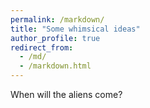 ```yaml
---
permalink: /markdown/
title: "Some whimsical ideas"
author_profile: true
redirect_from: 
  - /md/
  - /markdown.html
---
```


When will the aliens come?

